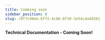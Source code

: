 ```yaml
---
title: Comming soon
sidebar_position: 0
slug: /8f7c98eb-6ff2-4c86-8f10-3e54cda40361
---
```




**Technical Documentation - Coming Soon!**

